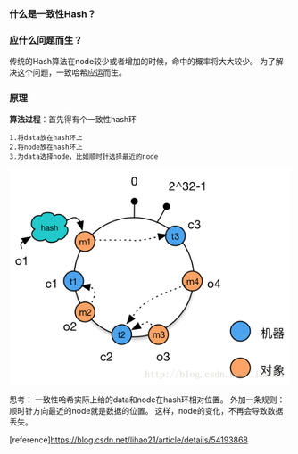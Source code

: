 ### 什么是一致性Hash？


### 应什么问题而生？
传统的Hash算法在node较少或者增加的时候，命中的概率将大大较少。
为了解决这个问题，一致哈希应运而生。

### 原理

**算法过程**：首先得有个一致性hash环
```
1.将data放在hash环上
2.将node放在hash环上
3.为data选择node，比如顺时针选择最近的node
```
![hash](../img/data-node.png)

思考：
一致性哈希实际上给的data和node在hash环相对位置。
外加一条规则：顺时针方向最近的node就是数据的位置。
这样，node的变化，不再会导致数据丢失。

[reference]https://blog.csdn.net/lihao21/article/details/54193868
